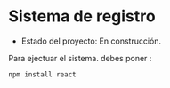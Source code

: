 <h1>Sistema de registro</h1>

- Estado del proyecto: En construcción.

Para ejectuar el sistema. debes poner :

```npm install react```
